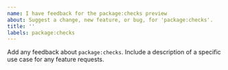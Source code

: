 ```yaml
---
name: I have feedback for the package:checks preview
about: Suggest a change, new feature, or bug, for 'package:checks'.
title: ''
labels: package:checks
---
```

Add any feedback about `package:checks`.
Include a description of a specific use case for any feature requests.
